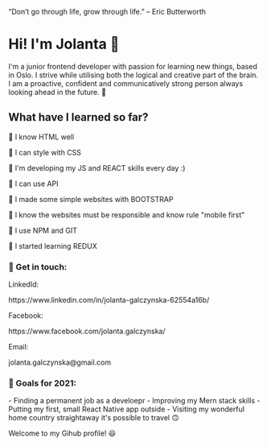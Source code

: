 
“Don’t go through life, grow through life.” – Eric Butterworth


<h1>Hi! I'm Jolanta 👋 </h1>

I'm a junior frontend developer with passion for learning new things, based in Oslo. 
I strive while utilising both the logical and creative part of the brain. 
I am a proactive, confident and communicatively strong person always looking ahead in the future. 🚀

<h2>What have I learned so far?</h2>

🔸 I know HTML well

🔸 I can style with CSS

🔸 I'm developing my JS and REACT skills every day :)

🔸 I can use API

🔸 I made some simple websites with BOOTSTRAP

🔸 I know the websites must be responsible and know rule "mobile first"

🔸 I use NPM and GIT

🔸 I started learning REDUX



<h3>📩 Get in touch:</h3>
<p>LinkedId:</p> https://www.linkedin.com/in/jolanta-galczynska-62554a16b/
<p>Facebook:</p> https://www.facebook.com/jolanta.galczynska/
<p>Email:</p> jolanta.galczynska@gmail.com



<h3>💎 Goals for 2021: </h3>
- Finding a permanent job as a develoepr 
- Improving my Mern stack skills
- Putting my first, small React Native app outside
- Visiting my wonderful home country straightaway it's possible to travel 🙃




Welcome to my Gihub profile! 😃


